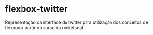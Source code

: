 # flexbox-twitter
Representação da interface do twitter para utilização dos conceitos de flexbox à partir do curso da rocketseat.
